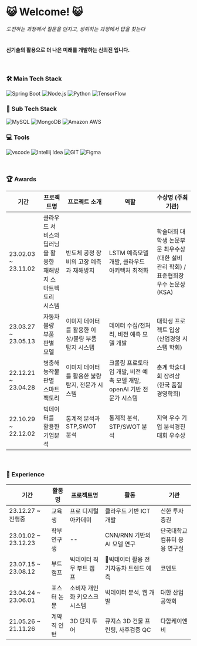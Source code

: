 # 😺 Welcome! 😺     
      
_도전하는 과정에서 질문을 던지고, 성취하는 과정에서 답을 찾는다_    
<br>

#### 신기술의 활용으로 더 나은 미래를 개발하는 신의진 입니다.
<br>


### 🛠 Main Tech Stack

![Spring Boot](https://img.shields.io/badge/SpringBoot-6DB33F?style=flat&logo=Spring&logoColor=white)
![Node.js](https://img.shields.io/badge/Node.js/Express-339933?style=flat&logo=Node.js&logoColor=white)
![Python](https://img.shields.io/badge/Python-3776AB?style=flat&logo=Python&logoColor=white)
![TensorFlow](https://img.shields.io/badge/TensorFlow-FF6F00?style=flat&logo=TensorFlow&logoColor=white)

### 🔧 Sub Tech Stack

![MySQL](https://img.shields.io/badge/MySQL-4479A1?style=flat&logo=MySQL&logoColor=white)
![MongoDB](https://img.shields.io/badge/MongoDB-47A248?style=flat&logo=MongoDB&logoColor=white)
![Amazon AWS](https://img.shields.io/badge/Amazon%20AWS-232F3E?style=flat&logo=amazonaws&logoColor=white)

### 💻 Tools

![vscode](https://img.shields.io/badge/vscode-5C2D91?style=flat-square&logo=visual%20studio&logoColor=white)
![Intellij Idea](https://img.shields.io/badge/Intellij%20Idea-000000?style=flat&logo=intellijidea&logoColor=white)
![GIT](https://img.shields.io/badge/GIT-E44C30?style=flat-square&logo=git&logoColor=white)
![Figma](https://img.shields.io/badge/Figma-F24E1E?style=flat-square&logo=Figma&logoColor=white)

<br>

### 🏆 Awards

| 기간                | 프로젝트명 | 프로젝트 소개     | 역할        | 수상명 (주최기관)                              |
| ------------------- | ---------- | ----------------- | ------------------------------------------------------------------------- | -------------------------------------------------- |
| 23.02.03 ~ 23.11.02 | 클라우드 서비스와 딥러닝을 활용한 재해방지 스마트팩토리 시스템 | 반도체 공정 장비의 고장 예측과 재해방지 | LSTM 예측모델 개발, 클라우드 아키텍처 최적화 | 학술대회 대학생 논문부문 최우수상 (대한 설비 관리 학회) / 표준협회장 우수 논문상 (KSA) |
| 23.03.27 ~ 23.05.13 | 자동차 불량 부품 판별 모델 | 이미지 데이터를 활용한 이상/불량 부품 탐지 시스템 | 데이터 수집/전처리, 비전 예측 모델 개발 | 대학생 프로젝트 입상 (산업경영 시스템 학회) |
| 22.12.21 ~ 23.04.28 | 병충해 농작물 판별 스마트팩토리 | 이미지 데이터를 활용한 불량 탐지, 전문가 시스템 | 크롤링 프로토타입 개발, 비전 예측 모델 개발, openAI 기반 전문가 시스템 | 춘계 학술대회 장려상 (한국 품질 경영학회) |
| 22.10.29 ~ 22.12.02 | 빅데이터를 활용한 기업분석 | 통계적 분석과 STP,SWOT 분석 | 통계적 분석, STP/SWOT 분석 | 지역 우수 기업 분석경진 대회 우수상 |

<br>

### 🏃 Experience

| 기간                | 활동명 | 프로젝트명     | 활동        | 기관                              |
| ------------------- | ---------- | ----------------- | ------------------------------------------------------------------------- | -------------------------------------------------- |
| 23.12.27 ~ 진행중 | 교육생 | 프로 디지털 아카데미 | 클라우드 기반 ICT 개발 | 신한 투자 증권 |
| 23.01.02 ~ 23.12.23 | 학부연구생 | -- | CNN/RNN 기반의 AI 모델 연구 | 단국대학교 컴퓨터 응용 연구실 |
| 23.07.15 ~ 23.08.12 | 부트 캠프 | 빅데이터 직무 부트 캠프 | 빅데이터 활용 전기자동차 트렌드 예측 | 코멘토 |
| 23.04.24 ~ 23.06.01 | 포스터 논문 | 소비자 개인화 키오스크 시스템 | 빅데이터 분석, 웹 개발 | 대한 산업 공학회 |
| 21.05.26 ~ 21.11.26 | 계약직 인턴 | 3D 단지 투어 | 큐지스 3D 건물 프린팅, 사후검증 QC | 다함케이엔비 |
